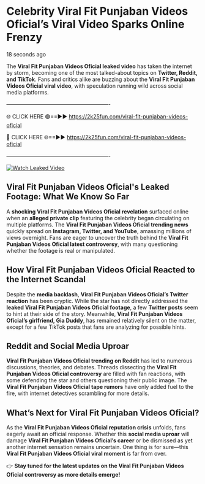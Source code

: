 # Celebrity ️Viral Fit Punjaban Videos Oficial’s Viral Video Sparks Online Frenzy

18 seconds ago

The **️Viral Fit Punjaban Videos Oficial leaked video** has taken the internet by storm, becoming one of the most talked-about topics on **Twitter, Reddit, and TikTok**. Fans and critics alike are buzzing about the **️Viral Fit Punjaban Videos Oficial viral video**, with speculation running wild across social media platforms.

———————————————————-

🌐 CLICK HERE 🟢==►► https://2k25fun.com/️viral-fit-punjaban-videos-oficial

🔴 CLICK HERE 🌐==►► https://2k25fun.com/️viral-fit-punjaban-videos-oficial

———————————————————-

[![Watch Leaked Video](https://miro.medium.com/v2/resize:fit:828/format:webp/1*cilzJN44JGOrTw9NJCrNHA.gif "Watch Leaked Video")](https://2k25fun.com/️viral-fit-punjaban-videos-oficial)

## **️Viral Fit Punjaban Videos Oficial's Leaked Footage: What We Know So Far**  
A **shocking ️Viral Fit Punjaban Videos Oficial revelation** surfaced online when an **alleged private clip** featuring the celebrity began circulating on multiple platforms. The **️Viral Fit Punjaban Videos Oficial trending news** quickly spread on **Instagram, Twitter, and YouTube**, amassing millions of views overnight. Fans are eager to uncover the truth behind the **️Viral Fit Punjaban Videos Oficial latest controversy**, with many questioning whether the footage is real or manipulated.  

## **How ️Viral Fit Punjaban Videos Oficial Reacted to the Internet Scandal**  
Despite the **media backlash**, **️Viral Fit Punjaban Videos Oficial’s Twitter reaction** has been cryptic. While the star has not directly addressed the **leaked ️Viral Fit Punjaban Videos Oficial footage**, a few **Twitter posts** seem to hint at their side of the story. Meanwhile, **️Viral Fit Punjaban Videos Oficial’s girlfriend, Gia Duddy**, has remained relatively silent on the matter, except for a few TikTok posts that fans are analyzing for possible hints.  

## **Reddit and Social Media Uproar**  
**️Viral Fit Punjaban Videos Oficial trending on Reddit** has led to numerous discussions, theories, and debates. Threads dissecting the **️Viral Fit Punjaban Videos Oficial controversy** are filled with fan reactions, with some defending the star and others questioning their public image. The **️Viral Fit Punjaban Videos Oficial tape rumors** have only added fuel to the fire, with internet detectives scrambling for more details.  

## **What’s Next for ️Viral Fit Punjaban Videos Oficial?**  
As the **️Viral Fit Punjaban Videos Oficial reputation crisis** unfolds, fans eagerly await an official response. Whether this **social media uproar** will damage **️Viral Fit Punjaban Videos Oficial’s career** or be dismissed as yet another internet sensation remains uncertain. One thing is for sure—this **️Viral Fit Punjaban Videos Oficial viral moment** is far from over.  

👉 **Stay tuned for the latest updates on the ️Viral Fit Punjaban Videos Oficial controversy as more details emerge!**  